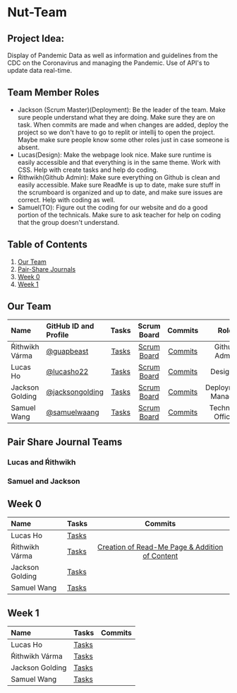# Nut-Team
## Project Idea: 
Display of Pandemic Data as well as information and guidelines from the CDC on the Coronavirus and managing the Pandemic. Use of API's to update data real-time.

## Team Member Roles
* Jackson (Scrum Master)(Deployment): Be the leader of the team. Make sure people understand what they are doing. Make sure they are on task. When commits are made and when changes are added, deploy the project so we don't have to go to replit or intellij to open the project. Maybe make sure people know some other roles just in case someone is absent.
* Lucas(Design): Make the webpage look nice. Make sure runtime is easily accessible and that everything is in the same theme. Work with CSS. Help with create tasks and help do coding.
* Ŕithwikh(Github Admin): Make sure everything on Github is clean and easily accessible. Make sure ReadMe is up to date, make sure stuff in the scrumboard is organized and up to date, and make sure issues are correct. Help with coding as well.
* Samuel(TO): Figure out the coding for our website and do a good portion of the technicals. Make sure to ask teacher for help on coding that the group doesn't understand. 

## Table of Contents

1. [Our Team](https://github.com/jacksongolding/Nut-Team/blob/main/README.md#our-team)
2. [Pair-Share Journals](https://github.com/jacksongolding/Nut-Team/blob/main/README.md#pair-share-journal-teams)
3. [Week 0](https://github.com/jacksongolding/Nut-Team/blob/main/README.md#week-0)
4. [Week 1](https://github.com/jacksongolding/Nut-Team/blob/main/README.md#week-1)






## Our Team

| Name | GitHub ID and Profile | Tasks | Scrum Board | Commits | Role | 
|:-----|:----------------------|:-----:|:-----------:|:-------:|:-------:|
| Ŕithwikh Várma| [@guapbeast](https://github.com/guapbeast) | [Tasks](https://github.com/jacksongolding/Nut-Team/issues/assigned/guapbeast) |[Scrum Board](https://github.com/jacksongolding/Nut-Team/projects/1) | [Commits](https://github.com/jacksongolding/Nut-Team/commits?author=guapbeast) | Github Admin
| Lucas Ho | [@lucasho22](https://github.com/lucasho22) | [Tasks](https://github.com/jacksongolding/Nut-Team/issues/assigned/lucasho22) |[Scrum Board](https://github.com/jacksongolding/Nut-Team/projects/1) |[Commits](https://github.com/jacksongolding/Nut-Team/commits?author=lucasho22) | Designer
| Jackson Golding | [@jacksongolding](https://github.com/jacksongolding) | [Tasks](https://github.com/jacksongolding/Nut-Team/issues/assigned/jacksongolding) |[Scrum Board](https://github.com/jacksongolding/Nut-Team/projects/1) |[Commits](https://github.com/jacksongolding/Nut-Team/commits?author=jacksongolding)| Deployment Manager
| Samuel Wang | [@samuelwaang](https://github.com/samuelwaang) | [Tasks](https://github.com/jacksongolding/Nut-Team/issues/assigned/samuelwaang) |[Scrum Board](https://github.com/jacksongolding/Nut-Team/projects/1) |[Commits](https://github.com/jacksongolding/Nut-Team/commits?author=samuelwaang) | Technical Officer
## Pair Share Journal Teams
### Lucas and Ŕithwikh
### Samuel and Jackson

## Week 0

| Name | Tasks | Commits |
|:-----|:----------------------|:-----:|
| Lucas Ho | [Tasks](https://github.com/jacksongolding/Nut-Team/issues) | |
| Ŕithwikh Várma | [Tasks](https://github.com/jacksongolding/Nut-Team/issues) |[Creation of Read-Me Page & Addition of Content](https://github.com/jacksongolding/Nut-Team/commit/982e7351420fc53f64c6457e75b8f1a9f060e43e) |
| Jackson Golding | [Tasks](https://github.com/jacksongolding/Nut-Team/issues)  | |
| Samuel Wang | [Tasks](https://github.com/jacksongolding/Nut-Team/issues) | |



## Week 1

| Name | Tasks | Commits |
|:-----|:----------------------|:-----:|
| Lucas Ho | [Tasks](https://github.com/jacksongolding/Nut-Team/issues) | |
| Ŕithwikh Várma | [Tasks](https://github.com/jacksongolding/Nut-Team/issues) | |
| Jackson Golding | [Tasks](https://github.com/jacksongolding/Nut-Team/issues)  | |
| Samuel Wang | [Tasks](https://github.com/jacksongolding/Nut-Team/issues) | | 
